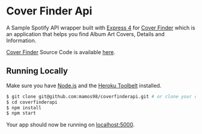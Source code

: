 # Cover Finder Api
A Sample Spotify API wrapper built with [Express 4](http://expressjs.com/) for [Cover Finder](http://masoudmirzaei.ir/coverfinder) which is an application that helps you find Album Art Covers, Details and Information.

[Cover Finder](http://masoudmirzaei.ir/coverfinder) Source Code is available [here](https://github.com/mamos98/coverfinder).

## Running Locally
Make sure you have [Node.js](http://nodejs.org/) and the [Heroku Toolbelt](https://toolbelt.heroku.com/) installed.

```sh
$ git clone git@github.com:mamos98/coverfinderapi.git # or clone your own fork
$ cd coverfinderapi
$ npm install
$ npm start
```

Your app should now be running on [localhost:5000](http://localhost:5000/).